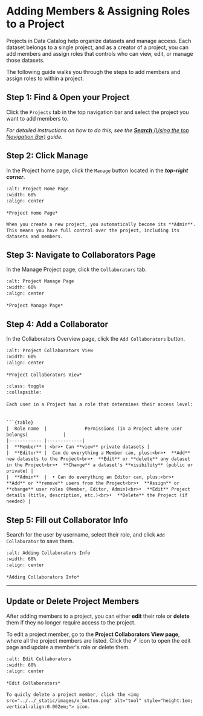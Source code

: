 # Adding Members & Assigning Roles to a Project

Projects in Data Catalog help organize datasets and manage access. Each dataset belongs to a single project, and as a creator of a project, you can add members and assign roles that controls who can view, edit, or manage those datasets.

The following guide walks you through the steps to add members and assign roles to within a project.

## Step 1: Find & Open your Project
Click the `Projects` tab in the top navigation bar and select the project you want to add members to.

_For detailed instructions on how to do this, see the [**Search** (Using the top Navigation Bar)](this_is_the_Navigation_bar_Search_reference_point) guide._


## Step 2: Click Manage
In the Project home page, click the `Manage` button located in the ***top-right corner***.

```{figure} ../../_static/images/manage_button.png
:alt: Project Home Page
:width: 60%
:align: center

*Project Home Page*

```

```{note}
When you create a new project, you automatically become its **Admin**. This means you have full control over the project, including its datasets and members.
```



## Step 3: Navigate to Collaborators Page
In the Manage Project page, click the `Collaborators` tab.


```{figure} ../../_static/images/project_collaborators_tab.png
:alt: Project Manage Page
:width: 60%
:align: center

*Project Manage Page*

```


## Step 4: Add a Collaborator
In the Collaborators Overview page, click the `Add Collaborators` button.


```{figure} ../../_static/images/project_collaborators_view.png
:alt: Project Collaborators View
:width: 60%
:align: center

*Project Collaborators View*

```

```{admonition} Roles & Permissions
:class: toggle
:collapsible:

Each user in a Project has a role that determines their access level:


```{table}
|  Role name  |              Permissions (in a Project where user belongs)             |
|------------ |-------------|
|  **Member** | <br>• Can **view** private datasets |
|  **Editor** |  Can do everything a Member can, plus:<br>•  **Add** new datasets to the Project<br>•  **Edit** or **delete** any dataset in the Project<br>•  **Change** a dataset's **visibility** (public or private) |
|  **Admin**  |  • Can do everything an Editor can, plus:<br>•  **Add** or **remove** users from the Project<br>•  **Assign** or **change** user roles (Member, Editor, Admin)<br>•  **Edit** Project details (title, description, etc.)<br>•  **Delete** the Project (if needed) |

```



## Step 5: Fill out Collaborator Info
Search for the user by username, select their role, and click `Add Collaborator` to save them.

```{figure} ../../_static/images/project_add_collaborators_view.png
:alt: Adding Collaborators Info
:width: 60%
:align: center

*Adding Collaborators Info*

```

---------------------------------

## Update or Delete Project Members

After adding members to a project, you can either **edit** their role or **delete** them if they no longer require access to the project.

To edit a project member, go to the **Project Collaborators View page**, where all the project members are listed. Click the <img src="../../_static/images/tool.png" alt="tool" style="height:1em; vertical-align:0.002em;"> icon to open the edit page and update a member's role or delete them.


```{figure} ../../_static/images/Project_collaborators_view_after1.png
:alt: Edit Collaborators
:width: 60%
:align: center

*Edit Collaborators*
```

```{tip}
To quicly delete a project member, click the <img src="../../_static/images/x_button.png" alt="tool" style="height:1em; vertical-align:0.002em;"> icon.
```


